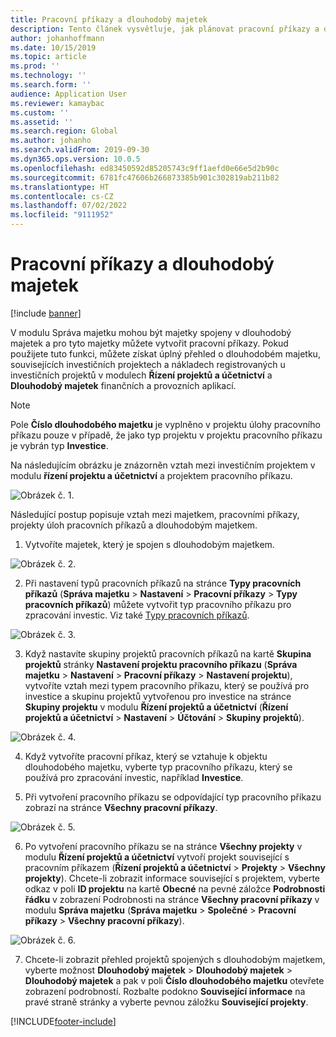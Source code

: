 ```yaml
---
title: Pracovní příkazy a dlouhodobý majetek
description: Tento článek vysvětluje, jak plánovat pracovní příkazy a dlouhodobý majetek v modulu Správa majetku.
author: johanhoffmann
ms.date: 10/15/2019
ms.topic: article
ms.prod: ''
ms.technology: ''
ms.search.form: ''
audience: Application User
ms.reviewer: kamaybac
ms.custom: ''
ms.assetid: ''
ms.search.region: Global
ms.author: johanho
ms.search.validFrom: 2019-09-30
ms.dyn365.ops.version: 10.0.5
ms.openlocfilehash: ed83450592d85205743c9ff1aefd0e66e5d2b90c
ms.sourcegitcommit: 6781fc47606b266873385b901c302819ab211b82
ms.translationtype: HT
ms.contentlocale: cs-CZ
ms.lasthandoff: 07/02/2022
ms.locfileid: "9111952"
---
```

# <a name="work-orders-and-fixed-assets"></a>Pracovní příkazy a dlouhodobý majetek

[!include [banner](../../includes/banner.md)]


V modulu Správa majetku mohou být majetky spojeny v dlouhodobý majetek a pro tyto majetky můžete vytvořit pracovní příkazy. Pokud použijete tuto funkci, můžete získat úplný přehled o dlouhodobém majetku, souvisejících investičních projektech a nákladech registrovaných u investičních projektů v modulech **Řízení projektů a účetnictví** a **Dlouhodobý majetek** finančních a provozních aplikací.

>[!NOTE]
>Pole **Číslo dlouhodobého majetku** je vyplněno v projektu úlohy pracovního příkazu pouze v případě, že jako typ projektu v projektu pracovního příkazu je vybrán typ **Investice**.

Na následujícím obrázku je znázorněn vztah mezi investičním projektem v modulu **řízení projektu a účetnictví** a projektem pracovního příkazu.

![Obrázek č. 1.](media/24-work-orders.png)

Následující postup popisuje vztah mezi majetkem, pracovními příkazy, projekty úloh pracovních příkazů a dlouhodobým majetkem.

1. Vytvoříte majetek, který je spojen s dlouhodobým majetkem.

![Obrázek č. 2.](media/25-work-orders.png)

2. Při nastavení typů pracovních příkazů na stránce **Typy pracovních příkazů** (**Správa majetku** > **Nastavení** > **Pracovní příkazy** > **Typy pracovních příkazů**) můžete vytvořit typ pracovního příkazu pro zpracování investic. Viz také [Typy pracovních příkazů](../setup-for-work-orders/work-order-types.md).

![Obrázek č. 3.](media/26-work-orders.png)

3. Když nastavíte skupiny projektů pracovních příkazů na kartě **Skupina projektů** stránky **Nastavení projektu pracovního příkazu** (**Správa majetku** > **Nastavení** > **Pracovní příkazy** > **Nastavení projektu**), vytvoříte vztah mezi typem pracovního příkazu, který se používá pro investice a skupinu projektů vytvořenou pro investice na stránce **Skupiny projektu** v modulu **Řízení projektů a účetnictví** (**Řízení projektů a účetnictví** > **Nastavení** > **Účtování** > **Skupiny projektů**).

![Obrázek č. 4.](media/27-work-orders.png)

4. Když vytvoříte pracovní příkaz, který se vztahuje k objektu dlouhodobého majetku, vyberte typ pracovního příkazu, který se používá pro zpracování investic, například **Investice**.

5. Při vytvoření pracovního příkazu se odpovídající typ pracovního příkazu zobrazí na stránce **Všechny pracovní příkazy**.

![Obrázek č. 5.](media/28-work-orders.png)

6. Po vytvoření pracovního příkazu se na stránce **Všechny projekty** v modulu **Řízení projektů a účetnictví** vytvoří projekt související s pracovním příkazem (**Řízení projektů a účetnictví** > **Projekty** > **Všechny projekty**). Chcete-li zobrazit informace související s projektem, vyberte odkaz v poli **ID projektu** na kartě **Obecné** na pevné záložce **Podrobnosti řádku** v zobrazení Podrobnosti na stránce **Všechny pracovní příkazy** v modulu **Správa majetku** (**Správa majetku** > **Společné** > **Pracovní příkazy** > **Všechny pracovní příkazy**).

![Obrázek č. 6.](media/29-work-orders.png)

7. Chcete-li zobrazit přehled projektů spojených s dlouhodobým majetkem, vyberte možnost **Dlouhodobý majetek** > **Dlouhodobý majetek** > **Dlouhodobý majetek** a pak v poli **Číslo dlouhodobého majetku** otevřete zobrazení podrobností. Rozbalte podokno **Související informace** na pravé straně stránky a vyberte pevnou záložku **Související projekty**.



[!INCLUDE[footer-include](../../../includes/footer-banner.md)]
